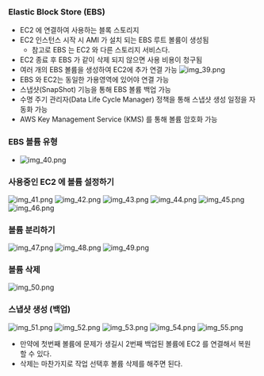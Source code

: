 ### Elastic Block Store (EBS)

- EC2 에 연결하여 사용하는 블록 스토리지
- EC2 인스턴스 시작 시 AMI 가 설치 되는 EBS 루트 볼륨이 생성됨
    - 참고로 EBS 는 EC2 와 다른 스토리지 서비스다.
- EC2 종료 후 EBS 가 같이 삭제 되지 않으면 사용 비용이 청구됨
- 여러 개의 EBS 볼륨을 생성하여 EC2에 추가 연결 가능
![img_39.png](img_39.png)
- EBS 와 EC2는 동일한 가용영역에 있어야 연결 가능
- 스냅샷(SnapShot) 기능을 통해 EBS 볼륨 백업 가능
- 수명 주기 관리자(Data Life Cycle Manager) 정책을 통해 스냅샷 생성 일정을 자동화 가능
- AWS Key Management Service (KMS) 를 통해 볼륨 암호화 가능

### EBS 볼륨 유형
- ![img_40.png](img_40.png)

### 사용중인 EC2 에 볼륨 설정하기
![img_41.png](img_41.png)
![img_42.png](img_42.png)
![img_43.png](img_43.png)
![img_44.png](img_44.png)
![img_45.png](img_45.png)
![img_46.png](img_46.png)

### 볼륨 분리하기
![img_47.png](img_47.png)
![img_48.png](img_48.png)
![img_49.png](img_49.png)

### 볼륨 삭제
![img_50.png](img_50.png)

### 스냅샷 생성 (백업)
![img_51.png](img_51.png)
![img_52.png](img_52.png)
![img_53.png](img_53.png)
![img_54.png](img_54.png)
![img_55.png](img_55.png)
- 만약에 첫번째 볼륨에 문제가 생길시 2번째 백업된 볼륨에 EC2 를 연결해서 복원 할 수 있다.
- 삭제는 마찬가지로 작업 선택후 볼륨 삭제를 해주면 된다.